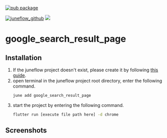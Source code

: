 [![pub package](https://img.shields.io/pub/v/google_search_result_page.svg)](https://pub.dartlang.org/packages/google_search_result_page)

[![juneflow_github](https://img.shields.io/badge/Juneflow-GitHub-181717?style=for-the-badge&logo=github)](https://github.com/melodysdreamj/juneflow)
[![](https://img.shields.io/badge/View-Hub-007bff?style=for-the-badge&logo=flutter)](https://view.juneflow.org/)

# google_search_result_page

##  Installation
1. If the juneflow project doesn't exist, please create it by following [this guide](https://doc.juneflow.org/).
2. open terminal in the juneflow project root directory, enter the following command.
    ```bash
    june add google_search_result_page
    ```
3. start the project by entering the following command.
    ```bash
    flutter run [execute file path here] -d chrome
    ```

## Screenshots
![]()

